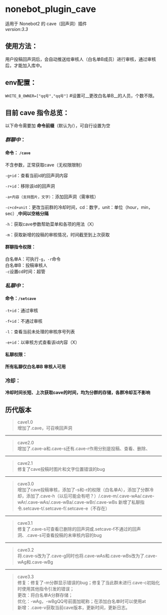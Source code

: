 # nonebot_plugin_cave

适用于 Nonebot2 的 cave（回声洞）插件  
    _version:3.3_    
## 使用方法：  
用户投稿回声洞后，会自动推送给审核人（白名单B成员）进行审核，通过审核后，才能加入库中。  
## env配置：   
`WHITE_B_OWNER=["qq号","qq号"]` #设置可__更改白名单B__的人员，个数不限。   
## 目前 __cave__ 指令总览：  
以下命令需要加 __命令前缀__（默认为/），可自行设置为空  
### *群聊中*：  
#### __命令__： `/cave`  
不含参数，正常获取cave（无权限限制）  

`-g+id`：查看当前id的回声洞内容  

`-r+id`：移除该id的回声洞  

`-a+内容（支持图片，文字）`：添加回声洞（需审核） 

`-c+cd+unit`：更改当前群的冷却时间，cd：数字，unit：单位（hour，min，sec）,**____中间以空格分隔____**   

`-h`：获取cave参数帮助菜单和各项的用法（X）  

`-m`：获取新增的投稿的审核情况，时间截至到上次获取  
#### 群聊指令权限：  
白名单A：可执行`-g`，`-r`命令   
白名单B：投稿审核人  
`-c`设置cd时间：超管   
### *私聊中*：  
#### 命令：`/setcave`  
`-t+id`：通过审核    

`-f+id`：不通过审核    

`-l`：查看当前未处理的审核序号列表    

`-e+id`：以审核方式查看该id内容（X）  
#### 私聊权限：
**__所有私聊仅白名单B 审核人可用__**
### 冷却：
**__冷却时间长短、上次获取cave的时间，均为分群的存储，各群冷却互不影响__**


## 历代版本  
>cave1.0    
增加了.cave，可召唤回声洞  
------------------------------  
>cave2.0  
增加了.cave-a和.cave-s还有.cave-r作用分别是投稿、查看、删除、  
------------------------------  
>cave2.1  
修复了cave投稿时图片和文字位置错误的bug  
------------------------------  
>cave3.0  
增加了cave投稿审核，添加了-s和-r的权限（白名单A），添加了分群冷却，添加了.cave-h（以后可能会有吧？）/.cave-m/.cave-wAa/.cave-wAr/.cave-wAs/.cave-wBa/.cave-wBr/.cave-wBs
新增了私聊指令.setcave-t/.setcave-f/.setcave-e（不存在）  
------------------------------
>cave3.1  
修复了.cave-s可查看已删除的回声洞或.setcave-f不通过的回声洞、.cave-s可查看投稿的未审核内容的bug  
------------------------------  
>cave3.2  
将.cave-s改为了.cave-g同时也将.cave-wAs和.cave-wBs改为了.cave-wAg和.cave-wBg  
------------------------------  
>cave3.3   
修复：修复了-m分群显示错误的bug；修复了当此群未进行.cave-c初始化时使用其他指令引发的错误；   
更改：将白名单A分群存储；  
优化：-wAg，-wBgQQ号前面加昵称；在添加白名单时可以使用at  
新增：.cave-v获取当前cave版本，更新时间，更新日志。  
  

